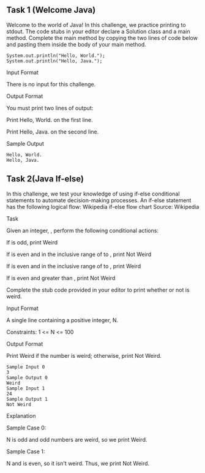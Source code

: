 ## Task 1 (Welcome Java)

Welcome to the world of Java! In this challenge, we practice printing to stdout.
The code stubs in your editor declare a Solution class and a main method. Complete the main method by copying the two lines of code below and pasting them inside the body of your main method.

```
System.out.println("Hello, World.");
System.out.println("Hello, Java.");
```
Input Format

There is no input for this challenge.

Output Format

You must print two lines of output:

Print Hello, World. on the first line.

Print Hello, Java. on the second line.

Sample Output

```
Hello, World.
Hello, Java.
```

## Task 2(Java If-else)

In this challenge, we test your knowledge of using if-else conditional statements to automate decision-making processes. An if-else statement has the following logical flow:
Wikipedia if-else flow chart
Source: Wikipedia

Task 

Given an integer, , perform the following conditional actions:

If  is odd, print Weird

If  is even and in the inclusive range of  to , print Not Weird

If  is even and in the inclusive range of  to , print Weird

If  is even and greater than , print Not Weird

Complete the stub code provided in your editor to print whether or not  is weird.

Input Format

A single line containing a positive integer, N.

Constraints: 1 <= N <= 100

Output Format

Print Weird if the number is weird; otherwise, print Not Weird.

```
Sample Input 0
3
Sample Output 0
Weird
Sample Input 1
24
Sample Output 1
Not Weird
```

Explanation

Sample Case 0:  

N is odd and odd numbers are weird, so we print Weird.

Sample Case 1:  

N and  is even, so it isn't weird. Thus, we print Not Weird.